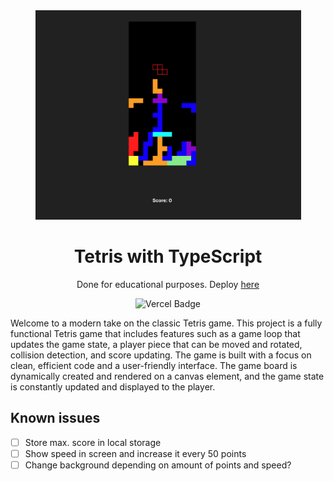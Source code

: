 <div align="center">

<img src="./public/tetris.png" width="425" />

# Tetris with TypeScript

Done for educational purposes. Deploy [here](https://tetris-ts.vercel.app/)

</div>

<div align="center">

![Vercel Badge](https://img.shields.io/badge/Vercel-black?style=flat&logo=Vercel&logoColor=white)

</div>

Welcome to a modern take on the classic Tetris game. This project is a fully functional Tetris game that includes features such as a game loop that updates the game state, a player piece that can be moved and rotated, collision detection, and score updating. The game is built with a focus on clean, efficient code and a user-friendly interface. The game board is dynamically created and rendered on a canvas element, and the game state is constantly updated and displayed to the player.

## Known issues

- [ ] Store max. score in local storage
- [ ] Show speed in screen and increase it every 50 points
- [ ] Change background depending on amount of points and speed?
